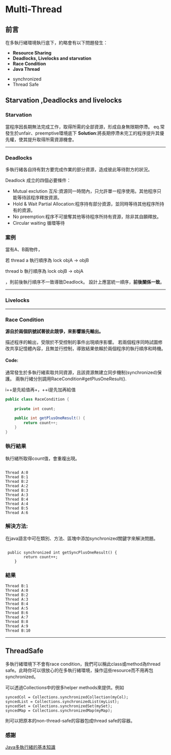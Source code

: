 # Multi-Thread #
## 前言 ##
在多執行緒環境執行底下，約略會有以下問題發生：

* **Resource Sharing**
* **Deadlocks, Livelocks and starvation**
* **Race Condition**
* **Java Thread**
 -	synchronized
 -	Thread Safe

## Starvation ,Deadlocks and livelocks ##

### Starvation ###

當程序因長期無法完成工作，取得所需的全部資源，形成自身無限期停滯。
eq.常發生於unfair、preemptive環境底下
**Solution**:將長期停滯未完工的程序提升其優先權，使其提升取得所需資源機會。

----------

### Deadlocks ###
多執行緒各自持有對方要完成作業的部分資源，造成彼此等待對方的狀況。

Deadlock 成立的四個必要條件：

* Mutual exclution 互斥:資源同一時間內，只允許單一程序使用。其他程序只能等待該程序釋放資源。
* Hold & Wait Partial Allocation:程序持有部分資源，並同時等待其他程序所持有的資源。
* No preemption:程序不可搶奪其他等待程序所持有資源，除非其自願釋放。
* Circular waiting 循環等待

### 案例 ###

當有A、B兩物件，

若 thread a 執行順序為 lock objA -> objB

   thread b 執行順序為 lock objB -> objA

，則前後執行順序不一致導致Deadlock。
設計上應當統一順序，**前後關係一致**。

----------

### Livelocks ###



----------
### Race Condition ###

**源自於兩個訊號試著彼此競爭，來影響誰先輸出。**

描述程序的輸出，受限於不受控制的事件出現順序影響。
若兩個程序同時試圖修改共享記憶體內容，且無並行控制，導致結果依賴於兩個程序的執行順序和時機。

#### Code: ####

通常發生於多執行緒索取共同資源，且該資源無建立同步機制(synchronized)保護。
兩執行緒分別調用RaceCondition#getPlusOneResult().

i++是先給值再+，++i是先加再給值

~~~java
public class RaceCondition {
    
	private int count;

    public int getPlusOneResult() {
        return count++;
    }
}
~~~

### 執行結果 ###

執行緒所取得count值，會重複出現。
~~~

Thread A:0
Thread B:1
Thread B:2
Thread A:2
Thread B:3
Thread A:3
Thread B:4
Thread A:4
Thread B:5
Thread A:6

~~~

### 解決方法: ###

在java語言中可在類別、方法、區塊中添加synchronized關鍵字來解決問題。

~~~

 public synchronized int getSyncPlusOneResult() {
        return count++;
    }

~~~

### 結果 ###

~~~
Thread B:1
Thread A:0
Thread B:2
Thread A:3
Thread B:4
Thread A:5
Thread B:6
Thread A:7
Thread B:8
Thread A:9
Thread B:10
~~~


----------
	
## ThreadSafe ##

多執行緒環境下不會有race condition，我們可以稱此class或method為thread safe。此時你可以很放心的在多執行緒環境，操作這些resource而不用再包synchronized。

可以透過Collections中的很多helper methods來提供。例如

~~~
syncedCol = Collections.synchronizedCollection(myCol);
syncedList = Collections.synchronizedList(myList);
syncedSet = Collections.synchronizedSet(mySet);
syncedMap = Collections.synchronizedMap(myMap);
~~~

則可以把原本的non-thread-safe的容器包成thread safe的容器。

### 感謝 ###

[Java多執行緒的基本知識](Java多執行緒的基本知識 "https://popcornylu.gitbooks.io/java_multithread/content/sync/message_passing.html")
